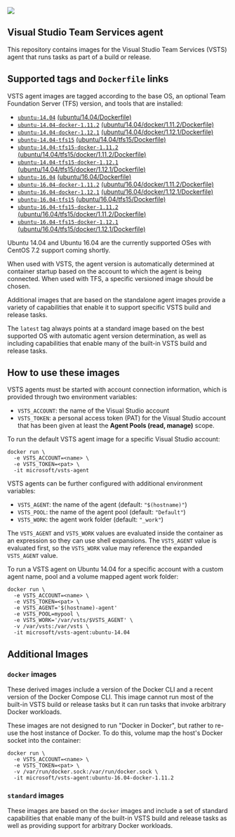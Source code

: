 ![](https://github.com/microsoft/vsts-agent-docker/raw/master/images/vsts.png)

## Visual Studio Team Services agent
This repository contains images for the Visual Studio Team Services (VSTS) agent that runs tasks as part of a build or release.

## Supported tags and `Dockerfile` links
VSTS agent images are tagged according to the base OS, an optional Team Foundation Server (TFS) version, and tools that are installed:

- [`ubuntu-14.04`](https://github.com/microsoft/vsts-agent-docker/blob/2622be1bdcc605fd77ca26b3676a4b1a7596b3a7/ubuntu/14.04/Dockerfile) [(ubuntu/14.04/Dockerfile)](https://github.com/microsoft/vsts-agent-docker/blob/2622be1bdcc605fd77ca26b3676a4b1a7596b3a7/ubuntu/14.04/Dockerfile)
- [`ubuntu-14.04-docker-1.11.2`](https://github.com/microsoft/vsts-agent-docker/blob/2622be1bdcc605fd77ca26b3676a4b1a7596b3a7/ubuntu/14.04/docker/1.11.2/Dockerfile) [(ubuntu/14.04/docker/1.11.2/Dockerfile)](https://github.com/microsoft/vsts-agent-docker/blob/2622be1bdcc605fd77ca26b3676a4b1a7596b3a7/ubuntu/14.04/docker/1.11.2/Dockerfile)
- [`ubuntu-14.04-docker-1.12.1`](https://github.com/microsoft/vsts-agent-docker/blob/2622be1bdcc605fd77ca26b3676a4b1a7596b3a7/ubuntu/14.04/docker/1.12.1/Dockerfile) [(ubuntu/14.04/docker/1.12.1/Dockerfile)](https://github.com/microsoft/vsts-agent-docker/blob/2622be1bdcc605fd77ca26b3676a4b1a7596b3a7/ubuntu/14.04/docker/1.12.1/Dockerfile)
- [`ubuntu-14.04-tfs15`](https://github.com/microsoft/vsts-agent-docker/blob/2622be1bdcc605fd77ca26b3676a4b1a7596b3a7/ubuntu/14.04/tfs15/Dockerfile) [(ubuntu/14.04/tfs15/Dockerfile)](https://github.com/microsoft/vsts-agent-docker/blob/2622be1bdcc605fd77ca26b3676a4b1a7596b3a7/ubuntu/14.04/tfs15/Dockerfile)
- [`ubuntu-14.04-tfs15-docker-1.11.2`](https://github.com/microsoft/vsts-agent-docker/blob/2622be1bdcc605fd77ca26b3676a4b1a7596b3a7/ubuntu/14.04/tfs15/docker/1.11.2/Dockerfile) [(ubuntu/14.04/tfs15/docker/1.11.2/Dockerfile)](https://github.com/microsoft/vsts-agent-docker/blob/2622be1bdcc605fd77ca26b3676a4b1a7596b3a7/ubuntu/14.04/tfs15/docker/1.11.2/Dockerfile)
- [`ubuntu-14.04-tfs15-docker-1.12.1`](https://github.com/microsoft/vsts-agent-docker/blob/2622be1bdcc605fd77ca26b3676a4b1a7596b3a7/ubuntu/14.04/tfs15/docker/1.12.1/Dockerfile) [(ubuntu/14.04/tfs15/docker/1.12.1/Dockerfile)](https://github.com/microsoft/vsts-agent-docker/blob/2622be1bdcc605fd77ca26b3676a4b1a7596b3a7/ubuntu/14.04/tfs15/docker/1.12.1/Dockerfile)
- [`ubuntu-16.04`](https://github.com/microsoft/vsts-agent-docker/blob/2622be1bdcc605fd77ca26b3676a4b1a7596b3a7/ubuntu/16.04/Dockerfile) [(ubuntu/16.04/Dockerfile)](https://github.com/microsoft/vsts-agent-docker/blob/2622be1bdcc605fd77ca26b3676a4b1a7596b3a7/ubuntu/16.04/Dockerfile)
- [`ubuntu-16.04-docker-1.11.2`](https://github.com/microsoft/vsts-agent-docker/blob/2622be1bdcc605fd77ca26b3676a4b1a7596b3a7/ubuntu/16.04/docker/1.11.2/Dockerfile) [(ubuntu/16.04/docker/1.11.2/Dockerfile)](https://github.com/microsoft/vsts-agent-docker/blob/2622be1bdcc605fd77ca26b3676a4b1a7596b3a7/ubuntu/16.04/docker/1.11.2/Dockerfile)
- [`ubuntu-16.04-docker-1.12.1`](https://github.com/microsoft/vsts-agent-docker/blob/2622be1bdcc605fd77ca26b3676a4b1a7596b3a7/ubuntu/16.04/docker/1.12.1/Dockerfile) [(ubuntu/16.04/docker/1.12.1/Dockerfile)](https://github.com/microsoft/vsts-agent-docker/blob/2622be1bdcc605fd77ca26b3676a4b1a7596b3a7/ubuntu/16.04/docker/1.12.1/Dockerfile)
- [`ubuntu-16.04-tfs15`](https://github.com/microsoft/vsts-agent-docker/blob/2622be1bdcc605fd77ca26b3676a4b1a7596b3a7/ubuntu/16.04/tfs15/Dockerfile) [(ubuntu/16.04/tfs15/Dockerfile)](https://github.com/microsoft/vsts-agent-docker/blob/2622be1bdcc605fd77ca26b3676a4b1a7596b3a7/ubuntu/16.04/tfs15/Dockerfile)
- [`ubuntu-16.04-tfs15-docker-1.11.2`](https://github.com/microsoft/vsts-agent-docker/blob/2622be1bdcc605fd77ca26b3676a4b1a7596b3a7/ubuntu/16.04/tfs15/docker/1.11.2/Dockerfile) [(ubuntu/16.04/tfs15/docker/1.11.2/Dockerfile)](https://github.com/microsoft/vsts-agent-docker/blob/2622be1bdcc605fd77ca26b3676a4b1a7596b3a7/ubuntu/16.04/tfs15/docker/1.11.2/Dockerfile)
- [`ubuntu-16.04-tfs15-docker-1.12.1`](https://github.com/microsoft/vsts-agent-docker/blob/2622be1bdcc605fd77ca26b3676a4b1a7596b3a7/ubuntu/16.04/tfs15/docker/1.12.1/Dockerfile) [(ubuntu/16.04/tfs15/docker/1.12.1/Dockerfile)](https://github.com/microsoft/vsts-agent-docker/blob/2622be1bdcc605fd77ca26b3676a4b1a7596b3a7/ubuntu/16.04/tfs15/docker/1.12.1/Dockerfile)

Ubuntu 14.04 and Ubuntu 16.04 are the currently supported OSes with CentOS 7.2 support coming shortly.

When used with VSTS, the agent version is automatically determined at container startup based on the account to which the agent is being connected. When used with TFS, a specific versioned image should be chosen.

Additional images that are based on the standalone agent images provide a variety of capabilities that enable it to support specific VSTS build and release tasks.

The `latest` tag always points at a standard image based on the best supported OS with automatic agent version determination, as well as including capabilities that enable many of the built-in VSTS build and release tasks. 

## How to use these images
VSTS agents must be started with account connection information, which is provided through two environment variables:

- `VSTS_ACCOUNT`: the name of the Visual Studio account
- `VSTS_TOKEN`: a personal access token (PAT) for the Visual Studio account that has been given at least the **Agent Pools (read, manage)** scope.

To run the default VSTS agent image for a specific Visual Studio account:

```
docker run \
  -e VSTS_ACCOUNT=<name> \
  -e VSTS_TOKEN=<pat> \
  -it microsoft/vsts-agent
```

VSTS agents can be further configured with additional environment variables:

- `VSTS_AGENT`: the name of the agent (default: `"$(hostname)"`)
- `VSTS_POOL`: the name of the agent pool (default: `"Default"`)
- `VSTS_WORK`: the agent work folder (default: `"_work"`)

The `VSTS_AGENT` and `VSTS_WORK` values are evaluated inside the container as an expression so they can use shell expansions. The `VSTS_AGENT` value is evaluated first, so the `VSTS_WORK` value may reference the expanded `VSTS_AGENT` value.

To run a VSTS agent on Ubuntu 14.04 for a specific account with a custom agent name, pool and a volume mapped agent work folder:

```
docker run \
  -e VSTS_ACCOUNT=<name> \
  -e VSTS_TOKEN=<pat> \
  -e VSTS_AGENT='$(hostname)-agent'
  -e VSTS_POOL=mypool \
  -e VSTS_WORK='/var/vsts/$VSTS_AGENT' \
  -v /var/vsts:/var/vsts \
  -it microsoft/vsts-agent:ubuntu-14.04
```

## Additional Images

### `docker` images
These derived images include a version of the Docker CLI and a recent version of the Docker Compose CLI. This image cannot run most of the built-in VSTS build or release tasks but it can run tasks that invoke arbitrary Docker workloads.

These images are not designed to run "Docker in Docker", but rather to re-use the host instance of Docker. To do this, volume map the host's Docker socket into the container:

```
docker run \
  -e VSTS_ACCOUNT=<name> \
  -e VSTS_TOKEN=<pat> \
  -v /var/run/docker.sock:/var/run/docker.sock \
  -it microsoft/vsts-agent:ubuntu-16.04-docker-1.11.2
```

### `standard` images
These images are based on the `docker` images and include a set of standard capabilities that enable many of the built-in VSTS build and release tasks as well as providing support for arbitrary Docker workloads.